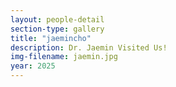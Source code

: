 ```yaml
---
layout: people-detail
section-type: gallery
title: "jaemincho"
description: Dr. Jaemin Visited Us!
img-filename: jaemin.jpg
year: 2025
---
```

